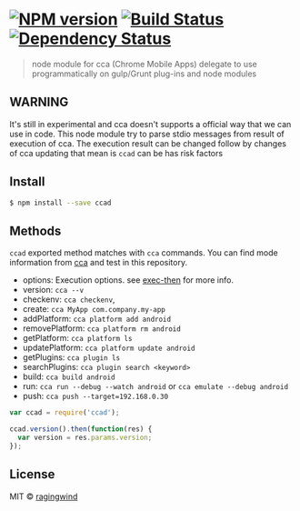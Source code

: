 #  [![NPM version][npm-image]][npm-url] [![Build Status][travis-image]][travis-url] [![Dependency Status][daviddm-url]][daviddm-image]

> node module for cca (Chrome Mobile Apps) delegate to use programmatically on gulp/Grunt plug-ins and node modules

## WARNING

It's still in experimental and cca doesn't supports a official way that we can use in code. This node module try to parse stdio messages from result of execution of cca. The execution result can be changed follow by changes of cca updating that mean is `ccad` can be has risk factors

## Install

```sh
$ npm install --save ccad
```


## Methods

`ccad` exported method matches with `cca` commands. You can find mode information from [cca](https://www.npmjs.com/package/cca) and test in this repository.

- options: Execution options. see [exec-then](http://goo.gl/lEn3L8) for more info.
- version: `cca --v`
- checkenv: `cca checkenv`,
- create: `cca MyApp com.company.my-app`
- addPlatform: `cca platform add android`
- removePlatform: `cca platform rm android`
- getPlatform: `cca platform ls`
- updatePlatform: `cca platform update android`
- getPlugins: `cca plugin ls`
- searchPlugins: `cca plugin search <keyword>`
- build: `cca build android`
- run: `cca run --debug --watch android` or `cca emulate --debug android`
- push: `cca push --target=192.168.0.30`


```js
var ccad = require('ccad');

ccad.version().then(function(res) {
  var version = res.params.version;
});
```

## License

MIT © [ragingwind](http://github.com/ragingwind)


[npm-url]: https://npmjs.org/package/ccad
[npm-image]: https://badge.fury.io/js/ccad.svg
[travis-url]: https://travis-ci.org/ragingwind/ccad
[travis-image]: https://travis-ci.org/ragingwind/ccad.svg?branch=master
[daviddm-url]: https://david-dm.org/ragingwind/ccad.svg?theme=shields.io
[daviddm-image]: https://david-dm.org/ragingwind/ccad
